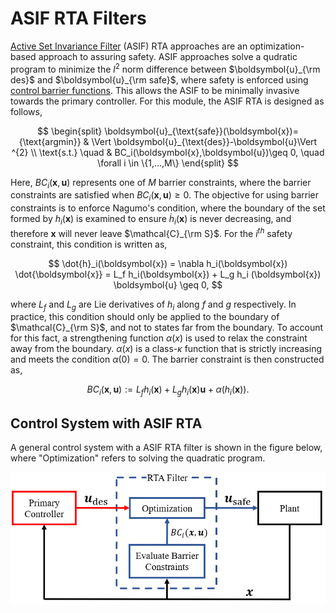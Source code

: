 # ASIF RTA Filters

[Active Set Invariance Filter](http://www.ames.caltech.edu/gurriet2018online.pdf) (ASIF) RTA approaches are an optimization-based approach to assuring safety. ASIF approaches solve a qudratic program to minimize the $l^2$ norm difference between $\boldsymbol{u}_{\rm des}$ and $\boldsymbol{u}_{\rm safe}$, where safety is enforced using [control barrier functions](https://arxiv.org/pdf/1903.11199.pdf). This allows the ASIF to be minimally invasive towards the primary controller. For this module, the ASIF RTA is designed as follows,

$$
\begin{split}
\boldsymbol{u}_{\text{safe}}(\boldsymbol{x})={\text{argmin}} & \Vert \boldsymbol{u}_{\text{des}}-\boldsymbol{u}\Vert ^{2} \\
\text{s.t.} \quad & BC_i(\boldsymbol{x},\boldsymbol{u})\geq 0, \quad \forall i \in \{1,...,M\}
\end{split}
$$

Here, $BC_i(\boldsymbol{x},\boldsymbol{u})$ represents one of $M$ barrier constraints, where the barrier constraints are satisfied when $BC_i(\boldsymbol{x},\boldsymbol{u}) \geq 0$. The objective for using barrier constraints is to enforce Nagumo's condition, where the boundary of the set formed by $h_i(\boldsymbol{x})$ is examined to ensure $\dot{h}_i(\boldsymbol{x})$ is never decreasing, and therefore $\boldsymbol{x}$ will never leave $\mathcal{C}_{\rm S}$. For the $i^{th}$ safety constraint, this condition is written as,

$$
    \dot{h}_i(\boldsymbol{x}) = \nabla h_i(\boldsymbol{x}) \dot{\boldsymbol{x}} = L_f h_i(\boldsymbol{x}) + L_g h_i (\boldsymbol{x}) \boldsymbol{u} \geq 0,
$$

where $L_f$ and $L_g$ are Lie derivatives of $h_i$ along $f$ and $g$ respectively. In practice, this condition should only  be applied to the boundary of $\mathcal{C}_{\rm S}$, and not to states far from the boundary. To account for this fact, a strengthening function $\alpha(x)$ is used to relax the constraint away from the boundary. $\alpha(x)$ is a class-$\kappa$ function that is strictly increasing and meets the condition $\alpha(0)=0$. The barrier constraint is then constructed as,

$$
    BC_i(\boldsymbol{x},\boldsymbol{u}) := L_f h_i(\boldsymbol{x}) + L_g h_i (\boldsymbol{x}) \boldsymbol{u} + \alpha(h_i(\boldsymbol{x})).
$$

## Control System with ASIF RTA

A general control system with a ASIF RTA filter is shown in the figure below, where "Optimization" refers to solving the quadratic program.

![RTA Filter](figures/Optimization.PNG)

